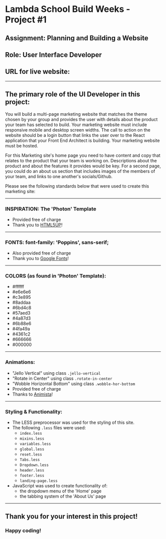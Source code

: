 Lambda School Build Weeks - Project #1
=======
## Assignment: Planning and Building a Website
## Role: User Interface Developer
## URL for live website: <a href="https://tico-safespace-master.netlify.com/"></a>
------

## The primary role of the UI Developer in this project:

You will build a multi-page marketing website that matches the theme chosen by your group and provides the user with details about the product your team has selected to build. Your marketing website must include responsive mobile and desktop screen widths. The call to action on the website should be a login button that links the user over to the React application that your Front End Architect is building. Your marketing website must be hosted.

For this Marketing site's home page you need to have content and copy that relates to the product that your team is working on. Descriptions about the product and about the features it provides would be key. For a second page, you could do an about us section that includes images of the members of your team, and links to one another's socials/Github.

Please see the following standards below that were used to create this marketing site:

------
### INSPIRATION: The 'Photon' Template 
  * Provided free of charge 
  * Thank you to <a href="https://html5up.net/photon">HTML5UP</a>!

------
### FONTS: font-family: 'Poppins', sans-serif;
  * Also provided free of charge
  * Thank you to <a href="https://fonts.google.com/specimen/Poppins">Google Fonts</a>!

------
### COLORS (as found in 'Photon' Template): 
  * #ffffff
  * #e6e6e6
  * #c3e895
  * #8addaa
  * #6bd4c8
  * #57aed3
  * #4a87d3
  * #6b88e6
  * #4fa49a
  * #4361c2
  * #666666
  * #000000

------
### Animations: 
  * "Jello Vertical" using class `.jello-vertical`
  * "Rotate in Center" using class `.rotate-in-center`
  * "Wobble Horizontal Bottom" using class `.wobble-hor-bottom`
  * Provided free of charge
  * Thanks to <a href="http://animista.net/">Animista</a>!

------
### Styling & Functionality: 
  * The LESS preprocessor was used for the styling of this site.
  * The following `.less` files were used:
    * `index.less`
    * `mixins.less`
    * `variables.less`
    * `global.less`
    * `reset.less`
    * `Tabs.less`
    * `Dropdown.less`
    * `header.less`
    * `footer.less`
    * `landing-page.less`
  * JavaScript was used to create functionality of: 
    * the dropdown menu of the 'Home' page
    * the tabbing system of the 'About Us' page

------

## Thank you for your interest in this project!
### Happy coding!
    
  


